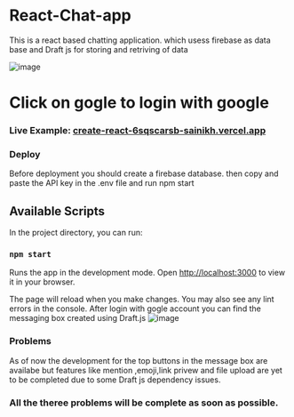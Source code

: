 # React-Chat-app

This is a react based chatting application. which usess firebase as data base and Draft js for storing and retriving of data 

![image](https://user-images.githubusercontent.com/47454954/171961550-a17b2200-d03f-4722-92c6-35e24b3eb52b.png)

# Click on gogle to login with google
### Live Example: [create-react-6sqscarsb-sainikh.vercel.app](https://create-react-6sqscarsb-sainikh.vercel.app/)


### Deploy 
 Before deployment you should create a firebase database. then copy and paste the API key in the .env file and run npm start 
## Available Scripts

In the project directory, you can run:

### `npm start`

Runs the app in the development mode. Open [http://localhost:3000](http://localhost:3000) to view it in your browser.

The page will reload when you make changes. You may also see any lint errors in the console.
After login with gogle account you can find the messaging box created using Draft.js
![image](https://user-images.githubusercontent.com/47454954/171960085-a512fda1-c1b9-415b-a50b-2cd2f075d87a.png)

### Problems
As of now the development for the top buttons in the message box are availabe but features like mention ,emoji,link privew and file upload are yet to be completed due to some Draft js dependency issues.

### All the theree problems will be complete as soon as possible.


